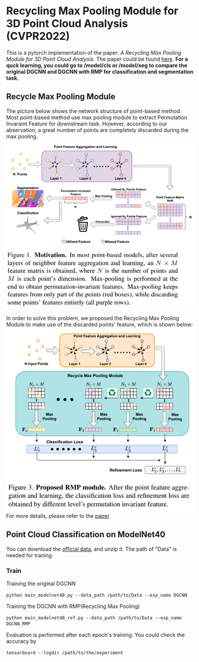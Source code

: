 # Recycling Max Pooling Module for 3D Point Cloud Analysis (CVPR2022)
This is a pytorch implementation of the paper: *A Recycling Max Pooling Module for 3D Point Cloud Analysis*. The paper could be found [here](https://openaccess.thecvf.com/content/CVPR2022/papers/Chen_Why_Discard_if_You_Can_Recycle_A_Recycling_Max_Pooling_CVPR_2022_paper.pdf).
 **For a quck learning, you could go to /model/cls or /model/seg to compare the original DGCNN and DGCNN with RMP for classification and segmentation task.**
## Recycle Max Pooling Module 
The picture below shows the network structure of point-based method. Most point-based method use max pooling module to extract Permutation Invaraint Feature for downstream task. However, according to our abservation, a great number of points are completely discarded during the max pooling.
![image width="100" height="100"](Image/Motivation.PNG)

In order to solve this problem, we proposed the Recycling Max Pooling Module to make use of the discarded points' feature, which is shown below:
![image width="100" height="100"](Image/model.PNG) \
For more details, please refer to the [paper](https://openaccess.thecvf.com/content/CVPR2022/papers/Chen_Why_Discard_if_You_Can_Recycle_A_Recycling_Max_Pooling_CVPR_2022_paper.pdf)

## Point Cloud Classification on ModelNet40
You can download the [official data](https://shapenet.cs.stanford.edu/media/modelnet40_ply_hdf5_2048.zip), and unzip it. The path of "Data" is needed for traning.

### Train
Training the original DGCNN

```
python main_modelnet40.py --data_path /path/to/Data --exp_name DGCNN
```

Training the DGCNN with RMP(Recycling Max Pooling)
```
python main_modelnet40_ref.py --data_path /path/to/Data --exp_name DGCNN_RMP
```

Evaluation is performed after each epoch's training. You could check the accuracy by
```
tensorboard --logdir /path/to/the/experiment
```

